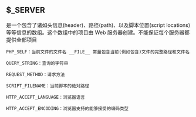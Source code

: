 ## $\_SERVER

是一个包含了诸如头信息\(header\)、路径\(path\)、以及脚本位置\(script locations\)等等信息的数组。这个数组中的项目由 Web 服务器创建。不能保证每个服务器都提供全部项目

```
PHP_SELF：当前文件的文件名 __FILE__ 常量包含当前(例如包含)文件的完整路径和文件名
```

```
QUERY_STRING：查询的字符串

REQUEST_METHOD：请求方法

SCRIPT_FILENAME：当前脚本的绝对路径

HTTP_ACCEPT_LANGUAGE：浏览器语言

HTTP_ACCEPT_ENCODING：浏览器支持的能够接受的编码类型


```



